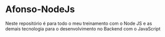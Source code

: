 # Afonso-NodeJs
 Neste repositório é para todo o meu treinamento com o Node JS e as demais tecnologia para o desenvolvimento no Backend com o JavaScript
